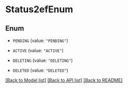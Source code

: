 # Status2efEnum

## Enum


* `PENDING` (value: `"PENDING"`)

* `ACTIVE` (value: `"ACTIVE"`)

* `DELETING` (value: `"DELETING"`)

* `DELETED` (value: `"DELETED"`)


[[Back to Model list]](../README.md#documentation-for-models) [[Back to API list]](../README.md#documentation-for-api-endpoints) [[Back to README]](../README.md)


